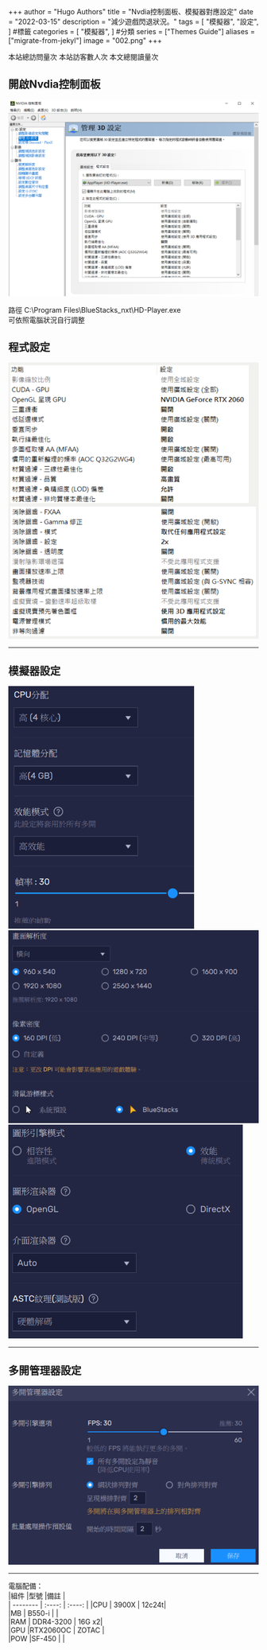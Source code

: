 +++
author = "Hugo Authors"
title = "Nvdia控制面板、模擬器對應設定"
date = "2022-03-15"
description = "減少遊戲閃退狀況。"
tags = [
    "模擬器",
    "設定",
] #標籤
categories = [
    "模擬器",
] #分類
series = ["Themes Guide"]
aliases = ["migrate-from-jekyl"]
image = "002.png"
+++
<!-- Global site tag (gtag.js) - Google Analytics -->
<script async src="https://www.googletagmanager.com/gtag/js?id=G-FNDM35MCGM"></script>
<script>
  window.dataLayer = window.dataLayer || [];
  function gtag(){dataLayer.push(arguments);}
  gtag('js', new Date());

  gtag('config', 'G-FNDM35MCGM');
</script>


本站總訪問量<span id="busuanzi_value_site_pv"></span>次
本站訪客數<span id="busuanzi_value_site_uv"></span>人次
本文總閱讀量<span id="busuanzi_value_page_pv"></span>次




## 開啟Nvdia控制面板

![](Nvidia.png)  
  
  
路徑 C:\Program Files\BlueStacks_nxt\HD-Player.exe  
可依照電腦狀況自行調整  
  
## 程式設定  

![](Nvdia控制面板.png)


------------
## 模擬器設定
![效能](效能.PNG)
![顯示](顯示.PNG)
![圖形](圖形.PNG)

------------
## 多開管理器設定
![](管理器.png)

------------
電腦配備：  
|組件   |型號       |備註      |  
| --------   | :----:  | :----:  |
|CPU    | 3900X     |   12c24t|  
|MB     | B550-i    |         |  
|RAM    | DDR4-3200 |   16G x2|  
|GPU    |RTX2060OC  |   ZOTAC |  
|POW    |SF-450     |         |  

